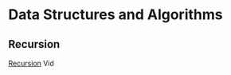 # Data Structures and Algorithms


## Recursion

[Recursion](https://www.youtube.com/watch?v=vPEJSJMg4jY&ab_channel=freeCodeCamp.org) Vid

